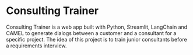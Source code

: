 # Consulting Trainer

Consulting Trainer is a web app built with Python, Streamlit, LangChain and CAMEL to generate dialogs between a customer and a consultant for a specific project.
The idea of this project is to train junior consultants before a requirements interview.
